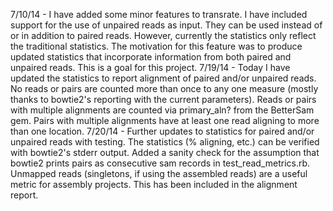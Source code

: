 7/10/14 - I have added some minor features to transrate. I have included support for the use of unpaired reads as input. They can be used instead of or in addition to paired reads. However, currently the statistics only reflect the traditional statistics. The motivation for this feature was to produce updated statistics that incorporate information from both paired and unpaired reads. This is a goal for this project.
7/19/14 - Today I have updated the statistics to report alignment of paired and/or unpaired reads. No reads or pairs are counted more than once to any one measure (mostly thanks to bowtie2's reporting with the current parameters). Reads or pairs with multiple alignments are counted via primary_aln? from the BetterSam gem. Pairs with multiple alignments have at least one read aligning to more than one location.
7/20/14 - Further updates to statistics for paired and/or unpaired reads with testing. The statistics (% aligning, etc.) can be verified with bowtie2's stderr output. Added a sanity check for the assumption that bowtie2 prints pairs as consecutive sam records in test_read_metrics.rb. Unmapped reads (singletons, if using the assembled reads) are a useful metric for assembly projects. This has been included in the alignment report.
